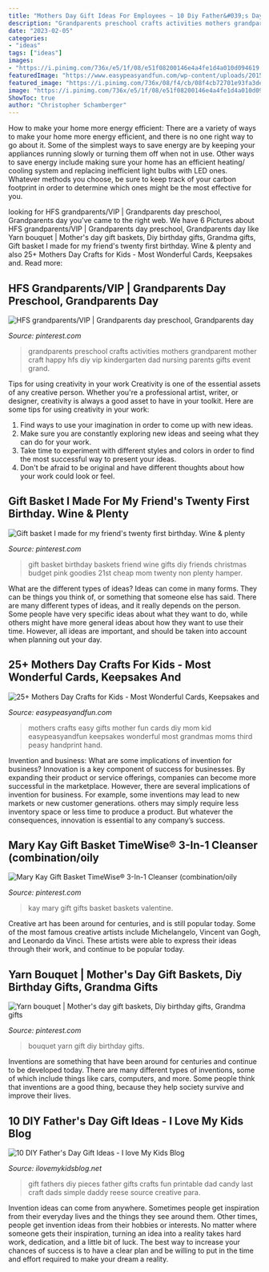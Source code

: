 ```yaml
---
title: "Mothers Day Gift Ideas For Employees ~ 10 Diy Father&#039;s Day Gift Ideas"
description: "Grandparents preschool crafts activities mothers grandparent mother craft happy hfs diy vip kindergarten dad nursing parents gifts event grand"
date: "2023-02-05"
categories:
- "ideas"
tags: ["ideas"]
images:
- "https://i.pinimg.com/736x/e5/1f/08/e51f08200146e4a4fe1d4a010d094619.jpg"
featuredImage: "https://www.easypeasyandfun.com/wp-content/uploads/2015/05/Mothers-Day-Crafts-for-Kids-Kid-Made-Gifts.jpg"
featured_image: "https://i.pinimg.com/736x/08/f4/cb/08f4cb72701e93fa3ded14f8c49628b0--gift-baskets-hamper.jpg"
image: "https://i.pinimg.com/736x/e5/1f/08/e51f08200146e4a4fe1d4a010d094619.jpg"
ShowToc: true
author: "Christopher Schamberger"
---
```



How to make your home more energy efficient:
There are a variety of ways to make your home more energy efficient, and there is no one right way to go about it. Some of the simplest ways to save energy are by keeping your appliances running slowly or turning them off when not in use. Other ways to save energy include making sure your home has an efficient heating/ cooling system and replacing inefficient light bulbs with LED ones. Whatever methods you choose, be sure to keep track of your carbon footprint in order to determine which ones might be the most effective for you.

	

		
looking for HFS grandparents/VIP | Grandparents day preschool, Grandparents day you've came to the right web. We have 6 Pictures about HFS grandparents/VIP | Grandparents day preschool, Grandparents day like Yarn bouquet | Mother&#039;s day gift baskets, Diy birthday gifts, Grandma gifts, Gift basket I made for my friend&#039;s twenty first birthday. Wine &amp; plenty and also 25+ Mothers Day Crafts for Kids - Most Wonderful Cards, Keepsakes and. Read more:
		
    
## HFS Grandparents/VIP | Grandparents Day Preschool, Grandparents Day

<img loading=lazy src="https://i.pinimg.com/736x/0b/2c/0a/0b2c0a5a8a92f27ca7564bf15331f830.jpg" onerror="this.onerror=null;this.src='https://tse3.mm.bing.net/th?id=OIP.VzYkxtcJYsxpNGMLYrGJXgHaJ3&amp;pid=15.1';" alt="HFS grandparents/VIP | Grandparents day preschool, Grandparents day">

_Source: pinterest.com_

>grandparents preschool crafts activities mothers grandparent mother craft happy hfs diy vip kindergarten dad nursing parents gifts event grand. 

	

Tips for using creativity in your work
Creativity is one of the essential assets of any creative person. Whether you're a professional artist, writer, or designer, creativity is always a good asset to have in your toolkit. Here are some tips for using creativity in your work:
1. Find ways to use your imagination in order to come up with new ideas.
2. Make sure you are constantly exploring new ideas and seeing what they can do for your work.
3. Take time to experiment with different styles and colors in order to find the most successful way to present your ideas.
4. Don't be afraid to be original and have different thoughts about how your work could look or feel.

    
## Gift Basket I Made For My Friend&#039;s Twenty First Birthday. Wine &amp; Plenty

<img loading=lazy src="https://i.pinimg.com/736x/08/f4/cb/08f4cb72701e93fa3ded14f8c49628b0--gift-baskets-hamper.jpg" onerror="this.onerror=null;this.src='https://tse3.mm.bing.net/th?id=OIP.ulkLhGZodBB0H_Zfq5UBtAHaJ4&amp;pid=15.1';" alt="Gift basket I made for my friend&#039;s twenty first birthday. Wine &amp; plenty">

_Source: pinterest.com_

>gift basket birthday baskets friend wine gifts diy friends christmas budget pink goodies 21st cheap mom twenty non plenty hamper. 

	

What are the different types of ideas?
Ideas can come in many forms. They can be things you think of, or something that someone else has said. There are many different types of ideas, and it really depends on the person. Some people have very specific ideas about what they want to do, while others might have more general ideas about how they want to use their time. However, all ideas are important, and should be taken into account when planning out your day.

    
## 25+ Mothers Day Crafts For Kids - Most Wonderful Cards, Keepsakes And

<img loading=lazy src="https://www.easypeasyandfun.com/wp-content/uploads/2015/05/Mothers-Day-Crafts-for-Kids-Kid-Made-Gifts.jpg" onerror="this.onerror=null;this.src='https://tse3.mm.bing.net/th?id=OIP.Cv32FNpcZySUfaSg4tiIggHaKl&amp;pid=15.1';" alt="25+ Mothers Day Crafts for Kids - Most Wonderful Cards, Keepsakes and">

_Source: easypeasyandfun.com_

>mothers crafts easy gifts mother fun cards diy mom kid easypeasyandfun keepsakes wonderful most grandmas moms third peasy handprint hand. 

	

Invention and business: What are some implications of invention for business?
Innovation is a key component of success for businesses. By expanding their product or service offerings, companies can become more successful in the marketplace. However, there are several implications of invention for business. For example, some inventions may lead to new markets or new customer generations. others may simply require less inventory space or less time to produce a product. But whatever the consequences, innovation is essential to any company’s success.

    
## Mary Kay Gift Basket TimeWise® 3-In-1 Cleanser (combination/oily

<img loading=lazy src="https://i.pinimg.com/736x/c3/76/8f/c3768f9cd57ce948f6781aca64977952--mary-kay-gift-basket-ideas-gift-ideas.jpg" onerror="this.onerror=null;this.src='https://tse1.mm.bing.net/th?id=OIP.oFIUDWhYkzrKrKz8NsOezwHaLH&amp;pid=15.1';" alt="Mary Kay Gift Basket TimeWise® 3-In-1 Cleanser (combination/oily">

_Source: pinterest.com_

>kay mary gift gifts basket baskets valentine. 

	

Creative art has been around for centuries, and is still popular today. Some of the most famous creative artists include Michelangelo, Vincent van Gogh, and Leonardo da Vinci. These artists were able to express their ideas through their work, and continue to be popular today.

    
## Yarn Bouquet | Mother&#039;s Day Gift Baskets, Diy Birthday Gifts, Grandma Gifts

<img loading=lazy src="https://i.pinimg.com/736x/e5/1f/08/e51f08200146e4a4fe1d4a010d094619.jpg" onerror="this.onerror=null;this.src='https://tse2.mm.bing.net/th?id=OIP.ivggOYM3aS9cvjZZ9iTgoQHaJF&amp;pid=15.1';" alt="Yarn bouquet | Mother&#039;s day gift baskets, Diy birthday gifts, Grandma gifts">

_Source: pinterest.com_

>bouquet yarn gift diy birthday gifts. 

	

Inventions are something that have been around for centuries and continue to be developed today. There are many different types of inventions, some of which include things like cars, computers, and more. Some people think that inventions are a good thing, because they help society survive and improve their lives.

    
## 10 DIY Father&#039;s Day Gift Ideas - I Love My Kids Blog

<img loading=lazy src="http://ilovemykidsblog.net/wp-content/uploads/2012/03/Love-You-to-Pieces-DIY-Fathers-Day-Gift.jpg" onerror="this.onerror=null;this.src='https://tse4.mm.bing.net/th?id=OIP.MrpSuKdDPG2XLgo7uxV_ywHaLD&amp;pid=15.1';" alt="10 DIY Father&#039;s Day Gift Ideas - I love My Kids Blog">

_Source: ilovemykidsblog.net_

>gift fathers diy pieces father gifts crafts fun printable dad candy last craft dads simple daddy reese source creative para. 

	

Invention ideas can come from anywhere. Sometimes people get inspiration from their everyday lives and the things they see around them. Other times, people get invention ideas from their hobbies or interests. No matter where someone gets their inspiration, turning an idea into a reality takes hard work, dedication, and a little bit of luck. The best way to increase your chances of success is to have a clear plan and be willing to put in the time and effort required to make your dream a reality.

